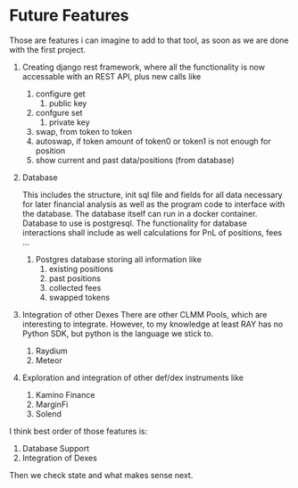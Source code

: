 # Future Features

Those are features i can imagine to add to that tool, as soon as we are done with the first project. 

1. Creating django rest framework, where all the functionality is now accessable with an REST API, plus new calls like
	1. configure get
		1. public key
	2. confgure set
		1. private key
	3. swap, from token to token
	4. autoswap, if token amount of token0 or token1 is not enough for position
	5. show current and past data/positions (from database)
2. Database
  
   This includes the structure, init sql file and fields for all data necessary for later financial analysis as  well as the program code to interface with the database. The database itself can run in a docker container. Database to use is postgresql. The functionality for database interactions shall include as well calculations for PnL of positions, fees ...
	1. Postgres database storing all information like
		1. existing positions
		2. past positions
		3. collected fees
		4. swapped tokens
5. Integration of other Dexes
   There are other CLMM Pools, which are interesting to integrate. However, to my knowledge at least RAY has no Python SDK, but python is the language we stick to.
	1. Raydium
	2. Meteor
6. Exploration and integration of other def/dex instruments like
	1. Kamino Finance
	2. MarginFi
	3. Solend

I think best order of those features is:

1. Database Support
2. Integration of Dexes

Then we check state and what makes sense next.
